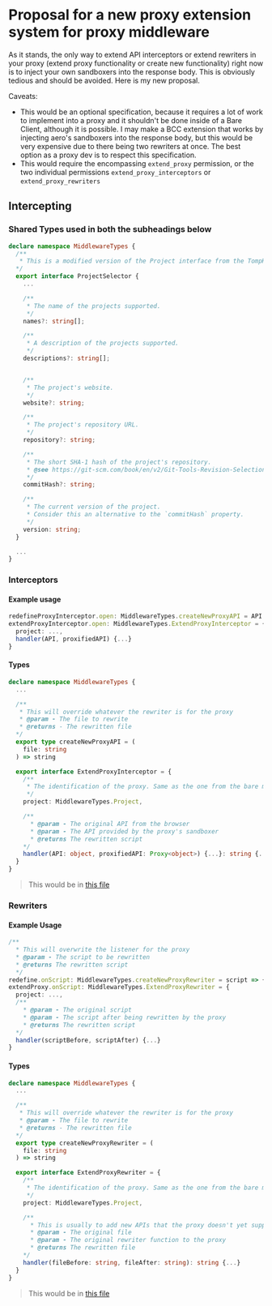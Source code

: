 # Proposal for a new proxy extension system for proxy middleware

As it stands, the only way to extend API interceptors or extend rewriters in your proxy (extend proxy functionality or create new functionality) right now is to inject your own sandboxers into the response body. This is obviously tedious and should be avoided. Here is my new proposal.

Caveats:

* This would be an optional specification, because it requires a lot of work to implement into a proxy and it shouldn't be done inside of a Bare Client, although it is possible. I may make a BCC extension that works by injecting aero's sandboxers into the response body, but this would be very expensive due to there being two rewriters at once. The best option as a proxy dev is to respect this specification.
* This would require the encompassing `extend_proxy` permission, or the two individual permissions `extend_proxy_interceptors` or `extend_proxy_rewriters`

## Intercepting

### Shared Types used in both the subheadings below

```ts
declare namespace MiddlewareTypes {
  /**
   * This is a modified version of the Project interface from the TompHTTP standards made to allow for identification and distinction of the proxy that will be used. For every property provided, the proxy itself would ensure that the property on the project matches. If ProjectSelector is not provided, it would work on any proxy, which is dangerous, since every proxy is implemented differently.
  */
  export interface ProjectSelector {
    ...

    /**
     * The name of the projects supported.
     */
    names?: string[];

    /**
     * A description of the projects supported.
     */
    descriptions?: string[];


    /**
     * The project's website.
     */
    website?: string;

    /**
     * The project's repository URL.
     */
    repository?: string;

    /**
     * The short SHA-1 hash of the project's repository.
     * @see https://git-scm.com/book/en/v2/Git-Tools-Revision-Selection
     */
    commitHash?: string;

    /**
     * The current version of the project.
     * Consider this an alternative to the `commitHash` property.
     */
    version: string;
  }

  ...
}
```

### Interceptors

#### Example usage

```ts
redefineProxyInterceptor.open: MiddlewareTypes.createNewProxyAPI = API => {...},
extendProxyInterceptor.open: MiddlewareTypes.ExtendProxyInterceptor = {
  project: ...,
  handler(API, proxifiedAPI) {...}
}
```

#### Types

```ts
declare namespace MiddlewareTypes {
  ...

  /**
   * This will override whatever the rewriter is for the proxy
   * @param - The file to rewrite
   * @returns - The rewritten file
  */
  export type createNewProxyAPI = (
    file: string
  ) => string

  export interface ExtendProxyInterceptor = {
    /**
     * The identification of the proxy. Same as the one from the bare meta. This is provided to specify, which proxy and the versions to run this code on.
     */
    project: MiddlewareTypes.Project,

    /**
      * @param - The original API from the browser
      * @param - The API provided by the proxy's sandboxer
      * @returns The rewritten script
    */
    handler(API: object, proxifiedAPI: Proxy<object>) {...}: string {...}
  }
}
```

> This would be in [this file](./middleware/index.d.ts)

### Rewriters

#### Example Usage

```ts
/**
  * This will overwrite the listener for the proxy
  * @param - The script to be rewritten
  * @returns The rewritten script
  */
redefine.onScript: MiddlewareTypes.createNewProxyRewriter = script => {...},
extendProxy.onScript: MiddlewareTypes.ExtendProxyRewriter = {
  project: ...,
  /**
    * @param - The original script
    * @param - The script after being rewritten by the proxy
    * @returns The rewritten script
  */
  handler(scriptBefore, scriptAfter) {...}
}
```

#### Types

```ts
declare namespace MiddlewareTypes {
  ...

  /**
   * This will override whatever the rewriter is for the proxy
   * @param - The file to rewrite
   * @returns - The rewritten file
  */
  export type createNewProxyRewriter = (
    file: string
  ) => string

  export interface ExtendProxyRewriter = {
    /**
     * The identification of the proxy. Same as the one from the bare meta. This is provided to specify, which proxy and the versions to run this code on.
     */
    project: MiddlewareTypes.Project,

    /**
      * This is usually to add new APIs that the proxy doesn't yet support.
      * @param - The original file
      * @param - The original rewriter function to the proxy
      * @returns The rewritten file
    */
    handler(fileBefore: string, fileAfter: string): string {...}
  }
}
```

> This would be in [this file](./middleware/index.d.ts)
